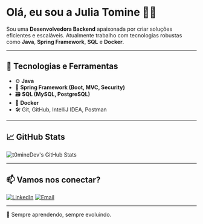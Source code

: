 # Olá, eu sou a Julia Tomine 👩‍💻

Sou uma **Desenvolvedora Backend** apaixonada por criar soluções eficientes e escaláveis. Atualmente trabalho com tecnologias robustas como **Java**, **Spring Framework**, **SQL** e **Docker**.

---

## 🚀 Tecnologias e Ferramentas

- ⚙️ **Java**
- 🌱 **Spring Framework (Boot, MVC, Security)**
- 🗃️ **SQL (MySQL, PostgreSQL)**
- 🐳 **Docker**
- 🛠️ Git, GitHub, IntelliJ IDEA, Postman

---

## 📈 GitHub Stats

![t0mineDev's GitHub Stats](https://github-readme-stats.vercel.app/api?username=t0mineDev&show_icons=true&theme=dracula)

---

## 📫 Vamos nos conectar?

[![LinkedIn](https://img.shields.io/badge/-LinkedIn-0A66C2?style=flat-square&logo=linkedin&logoColor=white)](https://www.linkedin.com/in/julia-tomine/)
[![Email](https://img.shields.io/badge/-Email-D14836?style=flat-square&logo=gmail&logoColor=white)](mailto:sayuri.tomine@gmail.com)

---

🌱 Sempre aprendendo, sempre evoluindo.
